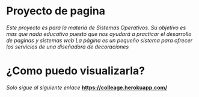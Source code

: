 # Proyecto de pagina
_Este proyecto es para la materia de Sistemas Operativos._
_Su objetivo es mas que nada educativo puesto que nos ayudará a practicar el desarrollo de paginas y sistemas web_
_La página es un pequeño sistema para ofrecer los servicios de una diseñadora de decoraciones_

# ¿Como puedo visualizarla?
_Solo sigue al siguiente enlace_
**https://colleage.herokuapp.com/**
